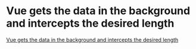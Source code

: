 # Vue gets the data in the background and intercepts the desired length
[Vue gets the data in the background and intercepts the desired length](https://aiwithcloud.com/2022/09/15/vue_gets_the_data_in_the_background_and_intercepts_the_desired_length/)
